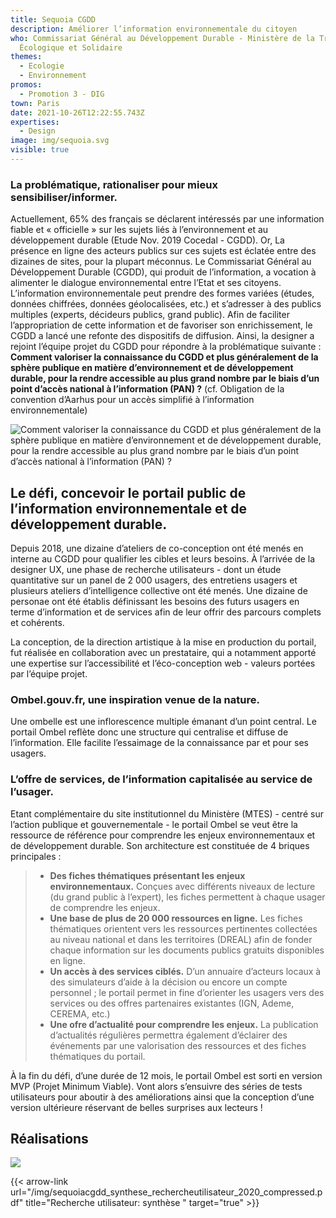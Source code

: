 ```yaml
---
title: Sequoia CGDD
description: Améliorer l’information environnementale du citoyen
who: Commissariat Général au Développement Durable - Ministère de la Transition
  Écologique et Solidaire
themes:
  - Ecologie
  - Environnement
promos:
  - Promotion 3 - DIG
town: Paris
date: 2021-10-26T12:22:55.743Z
expertises:
  - Design
image: img/sequoia.svg
visible: true
---
```

### La problématique, rationaliser pour mieux sensibiliser/informer.

Actuellement, 65% des français se déclarent intéressés par une information fiable et « officielle » sur les sujets liés à l’environnement et au développement durable (Etude Nov. 2019 Cocedal - CGDD). Or, La présence en ligne des acteurs publics sur ces sujets est éclatée entre des dizaines de sites, pour la plupart méconnus. Le Commissariat Général au Développement Durable (CGDD), qui produit de l’information, a vocation à alimenter le dialogue environnemental entre l’Etat et ses citoyens. L’information environnementale peut prendre des formes variées (études, données chiffrées, données géolocalisées, etc.) et s’adresser à des publics multiples (experts, décideurs publics, grand public). Afin de faciliter l’appropriation de cette information et de favoriser son enrichissement, le CGDD a lancé une refonte des dispositifs de diffusion. Ainsi, la designer a rejoint l’équipe projet du CGDD pour répondre à la problématique suivante : **Comment valoriser la connaissance du CGDD et plus généralement de la sphère publique en matière d’environnement et de développement durable, pour la rendre accessible au plus grand nombre par le biais d’un point d’accès national à l’information (PAN) ?** (cf. Obligation de la convention d’Aarhus pour un accès simplifié à l’information environnementale)

![**Comment valoriser la connaissance du CGDD et plus généralement de la sphère publique en matière d’environnement et de développement durable, pour la rendre accessible au plus grand nombre par le biais d’un point d’accès national à l’information (PAN) ?**](/img/sequoia_casusages.png "Cas d'usages")

## Le défi, concevoir le portail public de l’information environnementale et de développement durable.

Depuis 2018, une dizaine d’ateliers de co-conception ont été menés en interne au CGDD pour qualifier les cibles et leurs besoins. À l’arrivée de la designer UX, une phase de recherche utilisateurs - dont un étude quantitative sur un panel de 2 000 usagers, des entretiens usagers et plusieurs ateliers d’intelligence collective ont été menés. Une dizaine de personae ont été établis définissant les besoins des futurs usagers en terme d’information et de services afin de leur offrir des parcours complets et cohérents.

La conception, de la direction artistique à la mise en production du portail, fut réalisée en collaboration avec un prestataire, qui a notamment apporté une expertise sur l’accessibilité et l’éco-conception web - valeurs portées par l’équipe projet.

### Ombel.gouv.fr, une inspiration venue de la nature.

Une ombelle est une inflorescence multiple émanant d’un point central. Le portail Ombel reflète donc une structure qui centralise et diffuse de l’information. Elle facilite l’essaimage de la connaissance par et pour ses usagers.

### L’offre de services, de l’information capitalisée au service de l’usager.

Etant complémentaire du site institutionnel du Ministère (MTES) - centré sur l’action publique et gouvernementale - le portail Ombel se veut être la ressource de référence pour comprendre les enjeux environnementaux et de développement durable. Son architecture est constituée de 4 briques principales :

> * **Des fiches thématiques présentant les enjeux environnementaux.** Conçues avec différents niveaux de lecture (du grand public à l’expert), les fiches permettent à chaque usager de comprendre les enjeux.
> * **Une base de plus de 20 000 ressources en ligne.** Les fiches thématiques orientent vers les ressources pertinentes collectées au niveau national et dans les territoires (DREAL) afin de fonder chaque information sur les documents publics gratuits disponibles en ligne.
> * **Un accès à des services ciblés.** D’un annuaire d’acteurs locaux à des simulateurs d’aide à la décision ou encore un compte personnel ; le portail permet in fine d’orienter les usagers vers des services ou des offres partenaires existantes (IGN, Ademe, CEREMA, etc.)
> * **Une ofre d’actualité pour comprendre les enjeux.** La publication d’actualités régulières permettra également d’éclairer des événements par une valorisation des ressources et des fiches thématiques du portail.

À la fin du défi, d’une durée de 12 mois, le portail Ombel est sorti en version MVP (Projet Minimum Viable). Vont alors s’ensuivre des séries de tests utilisateurs pour aboutir à des améliorations ainsi que la conception d’une version ultérieure réservant de belles surprises aux lecteurs !

## Réalisations

![](/img/sequoiacgdd_mappingbesoins_2020-1.png)

{{< arrow-link url="/img/sequoiacgdd_synthese_rechercheutilisateur_2020_compressed.pdf" title="Recherche utilisateur: synthèse " target="true" >}}
